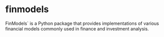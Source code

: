 # finmodels
FinModels` is a Python package that provides implementations of various financial models commonly used in finance and investment analysis.
